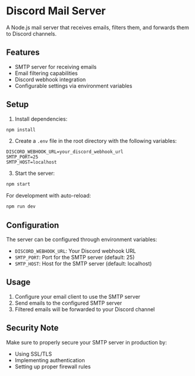 # Discord Mail Server

A Node.js mail server that receives emails, filters them, and forwards them to Discord channels.

## Features

- SMTP server for receiving emails
- Email filtering capabilities
- Discord webhook integration
- Configurable settings via environment variables

## Setup

1. Install dependencies:
```bash
npm install
```

2. Create a `.env` file in the root directory with the following variables:
```
DISCORD_WEBHOOK_URL=your_discord_webhook_url
SMTP_PORT=25
SMTP_HOST=localhost
```

3. Start the server:
```bash
npm start
```

For development with auto-reload:
```bash
npm run dev
```

## Configuration

The server can be configured through environment variables:

- `DISCORD_WEBHOOK_URL`: Your Discord webhook URL
- `SMTP_PORT`: Port for the SMTP server (default: 25)
- `SMTP_HOST`: Host for the SMTP server (default: localhost)

## Usage

1. Configure your email client to use the SMTP server
2. Send emails to the configured SMTP server
3. Filtered emails will be forwarded to your Discord channel

## Security Note

Make sure to properly secure your SMTP server in production by:
- Using SSL/TLS
- Implementing authentication
- Setting up proper firewall rules 